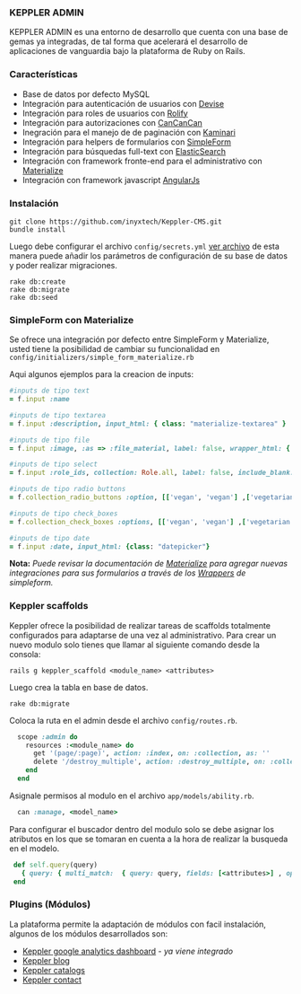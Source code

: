 ### KEPPLER ADMIN

KEPPLER ADMIN es una entorno de desarrollo que cuenta con una base de gemas ya integradas, de tal forma que acelerará el desarrollo de aplicaciones de vanguardia bajo la plataforma de Ruby on Rails.


### Características

* Base de datos por defecto MySQL
* Integración para autenticación de usuarios con [Devise](https://github.com/plataformatec/devise)
* Integración para roles de usuarios con [Rolify](https://github.com/RolifyCommunity/rolify)
* Integración para autorizaciones con [CanCanCan](https://github.com/CanCanCommunity/cancancan)
* Inegración para el manejo de de paginación con [Kaminari](https://github.com/amatsuda/kaminari)
* Integración para helpers de formularios con [SimpleForm](https://github.com/RolifyCommunity/rolify)
* Integración para búsquedas full-text con [ElasticSearch](https://github.com/elastic/elasticsearch-rails)
* Integración con framework fronte-end para el administrativo con [Materialize](http://materializecss.com/)
* Integración con framework javascript [AngularJs](https://angularjs.org/)

### Instalación

```
git clone https://github.com/inyxtech/Keppler-CMS.git
bundle install
```

Luego debe configurar el archivo `config/secrets.yml` [ver archivo](https://github.com/inyxtech/Keppler-CMS/blob/master/config/secrets.yml.example) de esta manera puede añadir los parámetros de configuración de su base de datos y poder realizar migraciones.

```
rake db:create
rake db:migrate
rake db:seed
```

### SimpleForm con Materialize

Se ofrece una integración por defecto entre SimpleForm y Materialize, usted tiene la posibilidad de cambiar su funcionalidad en `config/initializers/simple_form_materialize.rb`

Aqui algunos ejemplos para la creacion de inputs:

```ruby
#inputs de tipo text
= f.input :name

#inputs de tipo textarea
= f.input :description, input_html: { class: "materialize-textarea" }

#inputs de tipo file
= f.input :image, :as => :file_material, label: false, wrapper_html: { class: "file-field" }

#inputs de tipo select
= f.input :role_ids, collection: Role.all, label: false, include_blank: "Selecione un rol"

#inputs de tipo radio buttons
= f.collection_radio_buttons :option, [['vegan', 'vegan'] ,['vegetarian', 'vegetarian']],:first, :last

#inputs de tipo check_boxes
= f.collection_check_boxes :options, [['vegan', 'vegan'] ,['vegetarian', 'vegetarian']],:first, :last

#inputs de tipo date
= f.input :date, input_html: {class: "datepicker"}
```

**Nota:** *Puede revisar la documentación de [Materialize](http://materializecss.com/) para agregar nuevas integraciones para sus formularios a través de los [Wrappers](https://github.com/plataformatec/simple_form/wiki/Custom-Wrappers) de simpleform.*


### Keppler scaffolds

Keppler ofrece la posibilidad de realizar tareas de scaffolds totalmente configurados para adaptarse de una vez al administrativo. Para crear un nuevo modulo solo tienes que llamar al siguiente comando desde la consola:

`rails g keppler_scaffold <module_name> <attributes>`

Luego crea la tabla en base de datos.

`rake db:migrate`

Coloca la ruta en el admin desde el archivo `config/routes.rb`.

```ruby
  scope :admin do   
  	resources :<module_name> do 
      get '(page/:page)', action: :index, on: :collection, as: ''
      delete '/destroy_multiple', action: :destroy_multiple, on: :collection, as: :destroy_multiple
    end
  end
```

Asignale permisos al modulo en el archivo `app/models/ability.rb`.

```ruby
  can :manage, <model_name>
```
Para configurar el buscador dentro del modulo solo se debe asignar los atributos en los que se tomaran en cuenta a la hora de realizar la busqueda en el modelo.

```ruby
 def self.query(query)
   { query: { multi_match:  { query: query, fields: [<attributes>] , operator: :and }  }, sort: { id: "desc" }, size: self.count }
 end 
```

### Plugins (Módulos)

La plataforma permite la adaptación de módulos con facil instalación, algunos de los módulos desarrollados son:

* [Keppler google analytics dashboard](https://github.com/inyxtech/keppler_ga_dashboard) - *ya viene integrado*
* [Keppler blog](https://github.com/inyxtech/inyx_blog_rails)
* [Keppler catalogs](https://github.com/inyxtech/inyx_catalog_rails)
* [Keppler contact](https://github.com/inyxtech/inyx_contact_us_rails)


